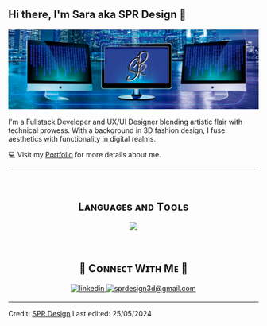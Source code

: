 ## Hi there, I'm Sara aka SPR Design 👋
![Banner](https://github.com/SPRDesign/SPRDesign/blob/main/banner2.png)

<!--Intro-->               
<p>I'm a Fullstack Developer and UX/UI Designer blending artistic flair with technical prowess. With a background in 3D fashion design, I fuse aesthetics with functionality in digital realms.</p>

💻 Visit my [Portfolio](https://github.com/SPRDesign/SPRDesign-Main-Portfolio) for more details about me.

---
<br />

<!--Languages and Tools Section-->       
<h2 align="center">Lᴀɴɢᴜᴀɢᴇs ᴀɴᴅ Tᴏᴏʟs</h2> 
<p align="center">
<img width="500px"  src="https://skillicons.dev/icons?i=js,html,css,bootstrap,tailwind,react,astro,nodejs,express,py,figma,ai,ap,ad&perline=10"  />
</p>
<br />



<!--Contact Section--> 

<h2 align="center">🤝 Cᴏɴɴᴇᴄᴛ Wɪᴛʜ Mᴇ 🤝 </h2>
<div align="center">
 <a href="https://www.linkedin.com/in/sarapages/" target="_blank">
<img src=https://img.shields.io/badge/linkedin-%231E77B5.svg?&style=for-the-badge&logo=linkedin&logoColor=white alt=linkedin style="margin-bottom: 5px;" />
</a>
  
<a href="mailto:sprdesign3d@gmail.com" target="_blank">
<img src="https://img.shields.io/badge/Gmail-D14836?style=for-the-badge&logo=gmail&logoColor=white" alt=sprdesign3d@gmail.com mail style="margin-bottom: 5px;" />
</a>




</div>


------

Credit: [SPR Design](https://github.com/SPRDesign)
Last edited: 25/05/2024






<!--
**SPRDesign/SPRDesign** is a ✨ _special_ ✨ repository because its `README.md` (this file) appears on your GitHub profile.

Here are some ideas to get you started:

- 🔭 I’m currently working on ...
- 🌱 I’m currently learning ...
- 👯 I’m looking to collaborate on ...
- 🤔 I’m looking for help with ...
- 💬 Ask me about ...
- 📫 How to reach me: ...
- 😄 Pronouns: ...
- ⚡ Fun fact: ...
-->







